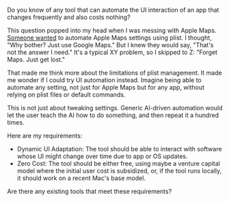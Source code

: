 Do you know of any tool that can automate the UI interaction of an app that changes frequently and also costs nothing?

This question popped into my head when I was messing with Apple Maps. [Someone wanted](https://github.com/8ta4/plist/issues/24#issuecomment-1931474720) to automate Apple Maps settings using plist. I thought, "Why bother? Just use Google Maps." But I knew they would say, "That's not the answer I need." It's a typical XY problem, so I skipped to Z: "Forget Maps. Just get lost."

That made me think more about the limitations of plist management. It made me wonder if I could try UI automation instead. Imagine being able to automate any setting, not just for Apple Maps but for any app, without relying on plist files or default commands.

This is not just about tweaking settings. Generic AI-driven automation would let the user teach the AI how to do something, and then repeat it a hundred times.

Here are my requirements:

- Dynamic UI Adaptation: The tool should be able to interact with software whose UI might change over time due to app or OS updates.
- Zero Cost: The tool should be either free, using maybe a venture capital model where the initial user cost is subsidized, or, if the tool runs locally, it should work on a recent Mac's base model.

Are there any existing tools that meet these requirements?
